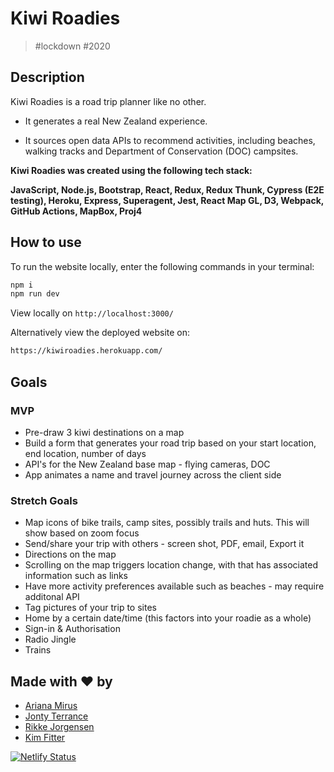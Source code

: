 # Kiwi Roadies

> #lockdown #2020

## Description

Kiwi Roadies is a road trip planner like no other. 

* It generates a real New Zealand experience.

* It sources open data APIs to recommend activities, including beaches, walking tracks and Department of Conservation (DOC) campsites.

 **Kiwi Roadies was created using the following tech stack:**
 
 **JavaScript, Node.js, Bootstrap, React, Redux, Redux Thunk, Cypress (E2E testing), Heroku, Express, Superagent, Jest, React Map GL, D3, Webpack, GitHub Actions, MapBox, Proj4**


## How to use

To run the website locally, enter the following commands in your terminal:

```sh
npm i
npm run dev
```
View locally on `http://localhost:3000/`

Alternatively view the deployed website on:

```sh
https://kiwiroadies.herokuapp.com/
```
## Goals

### MVP

* Pre-draw 3 kiwi destinations on a map
* Build a form that generates your road trip based on your start location, end location, number of days  
* API's for the New Zealand base map - flying cameras, DOC 
* App animates a name and travel journey across the client side

### Stretch Goals 

* Map icons of bike trails, camp sites, possibly trails and huts. This will show based on zoom focus
* Send/share your trip with others - screen shot, PDF, email, Export it
* Directions on the map
* Scrolling on the map triggers location change, with that has associated information such as links
* Have more activity preferences available such as beaches - may require additonal API
* Tag pictures of your trip to sites
* Home by a certain date/time (this factors into your roadie as a whole)
* Sign-in & Authorisation
* Radio Jingle
* Trains

## Made with ❤️ by

* [Ariana Mirus](https://github.com/ariana-mirus20)
* [Jonty Terrance](https://github.com/jonty-terrence)
* [Rikke Jorgensen](https://github.com/RikkeSimone)
* [Kim Fitter](https://github.com/kimnewzealand)

[![Netlify Status](https://api.netlify.com/api/v1/badges/92c75071-bbc5-4e41-b4e7-5b7855468749/deploy-status)](https://app.netlify.com/sites/kiwiroadies/deploys)

